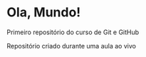 # Ola, Mundo!
 Primeiro repositório do curso de Git e GitHub

 Repositório criado durante uma aula ao vivo
